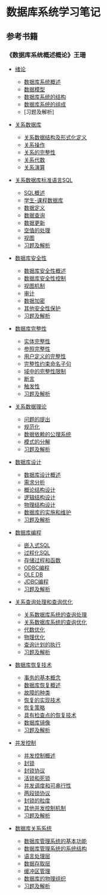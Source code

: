 # 数据库系统学习笔记

## 参考书籍
### 《数据库系统概述概论》王珊
* [绪论]()
    * [数据库系统概述]()
    * [数据模型]()
    * [数据库系统的结构]()
    * [数据库系统的组成]()
    * [习题及解析]

* [关系数据库]()
    * [关系数据结构及形式化定义]()
    * [关系操作]()
    * [关系的完整性]()
    * [关系代数]()
    * [关系演算]()

* [关系数据库标准语言SQL]()
    * [SQL概述]()
    * [学生-课程数据库]()
    * [数据定义]()
    * [数据查询]()
    * [数据更新]()
    * [空值的处理]()
    * [视图]()
    * [习题及解析]()

* [数据库安全性]()
    * [数据库安全性概述]()
    * [数据库安全性控制]()
    * [视图机制]()
    * [审计]()
    * [数据加密]()
    * [其他安全性保护]()
    * [习题及解析]()

* [数据库完整性]()
    * [实体完整性]()
    * [参照完整性]()
    * [用户定义的完整性]()
    * [完整性约束命名子句]()
    * [域中的完整性限制]()
    * [断言]()
    * [触发性]()
    * [习题及解析]()

* [关系数据理论]()
    * [问题的提出]()
    * [规范化]()
    * [数据依赖的公理系统]()
    * [模式的分解]()
    * [习题及解析]()

* [数据库设计]()
    * [数据库设计概述]()
    * [需求分析]()
    * [概论结构设计]()
    * [逻辑结构设计]()
    * [物理结构设计]()
    * [数据库的实施和维护]()
    * [习题及解析]()

* [数据库编程]()
    * [嵌入式SQL]()
    * [过程化SQL]()
    * [存储过程和函数]()
    * [ODBC编程]()
    * [OLE DB]()
    * [JDBC编程]()
    * [习题及解析]()

* [关系查询处理和查询优化]()
    * [关系数据库系统的查询处理]()
    * [关系数据库系统的查询优化]()
    * [代数优化]()
    * [物理优化]()
    * [查询计划的执行]()
    * [习题及解析]()

* [数据库恢复技术]()
    * [事务的基本概念]()
    * [数据库恢复概述]()
    * [故障的种类]()
    * [恢复的实现技术]()
    * [恢复策略]()
    * [具有检查点的恢复技术]([)
    * [数据库镜像]()
    * [习题及解析]()

* [并发控制]()
    * [并发控制概述]()
    * [封锁]()
    * [封锁协议]()
    * [活锁和死锁]()
    * [并发调度和可串行性]()
    * [两段锁协议]()
    * [封锁的粒度]()
    * [其他并发控制机制]()
    * [习题及解析]()

* [数据库关系系统]()
    * [数据库管理系统的基本功能]()
    * [数据库管理系统的系统结构]()
    * [语言处理层]()
    * [数据存取层]()
    * [缓冲区管理]()
    * [数据库的物理组织]()
    * [习题及解析]()
